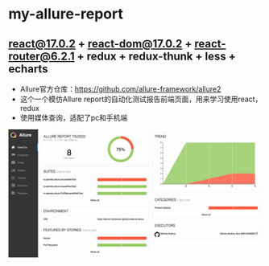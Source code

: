 # my-allure-report

## react@17.0.2 + react-dom@17.0.2 + react-router@6.2.1 + redux + redux-thunk + less + echarts

- Allure官方仓库：https://github.com/allure-framework/allure2
- 这个一个模仿Allure report的自动化测试报告前端页面，用来学习使用react，redux
- 使用媒体查询，适配了pc和手机端


![](./allure-report-gif.gif)
